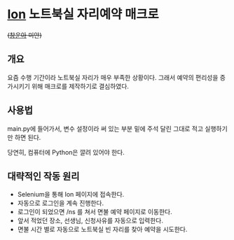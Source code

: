 # [Ion](https://github.com/miho73/ion) 노트북실 자리예약 매크로
~~([창운아](https://github.com/miho73) 미안)~~
## 개요
요즘 수행 기간이라 노트북실 자리가 매우 부족한 상황이다. 그래서 예약의 편리성을 증가시키기 위해 매크로를 제작하기로 결심하였다.

## 사용법
main.py에 들어가서, 변수 설정이라 써 있는 부분 밑에 주석 달린 그대로 적고 실행하기만 하면 된다.

당연히, 컴퓨터에 Python은 깔려 있어야 한다.

## 대략적인 작동 원리
- Selenium을 통해 Ion 페이지에 접속한다.
- 자동으로 로그인을 계속 진행한다.
- 로그인이 되었으면 /ns 를 쳐서 면불 예약 페이지로 이동한다.
- 앞서 적었던 장소, 선생님, 신청사유를 자동으로 입력한다.
- 면불 시간 별로 자동으로 노트북실 빈 자리를 찾아 예약을 시도한다.